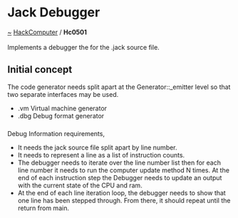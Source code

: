 <a id="jack-debugger"></a>
<h1>Jack Debugger</h1>
<a id="a01589"></a>
<a href="https://github.com/CharlesCarley/HackComputer#~">~</a>
<a href="index.md#index">HackComputer</a>
<span class="inline-text">/</span>
<span class="bold-text"><b>Hc0501</b></span>
<br/>
<br/>
<span class="inline-text">Implements a debugger the for the .jack source file.</span>
<a id="initial-concept"></a>
<h2>Initial concept</h2>
<span class="inline-text">The code generator needs split apart at the Generator::_emitter level so that two separate interfaces may be used.</span>
<ul>
<li><span class="inline-text">.vm Virtual machine generator</span>
</li>
<li><span class="inline-text">.dbg Debug format generator</span>
</li>
</ul>
<a id=""></a>
<h3></h3>
<span class="inline-text">Debug Information requirements,</span>
<ul>
<li><span class="inline-text">It needs the jack source file split apart by line number.</span>
</li>
<li><span class="inline-text">It needs to represent a line as a list of instruction counts.</span>
</li>
<li><span class="inline-text">The debugger needs to iterate over the line number list then for each line number it needs to run the computer update method N times. At the end of each instruction step the Debugger needs to update an output with the current state of the CPU and ram.</span>
</li>
<li><span class="inline-text">At the end of each line iteration loop, the debugger needs to show that one line has been stepped through. From there, it should repeat until the return from main. </span>
</li>
</ul>
</div>
</div>
</body>
</html>
